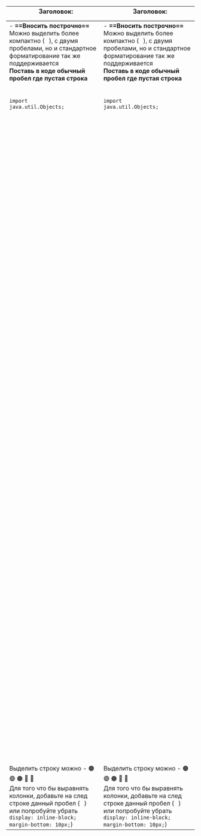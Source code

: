 
| <span style="font-size: 1.04em; font-weight: bold; margin: 0; line-height: 1.2; display: inline-block; margin-bottom: 10px; "> &nbsp;&nbsp; Заголовок: </span>                                                                                                                                                                                                                                                                                                                                                                                                                                                                                                                                                                                                                                                                                                                                                                                                                                                                                                                                                                                                                                                                                                                                                                                                                                                                                                                                                                                                                                                                                                                                                                                                                                                                                                                                                                                                                                                                                                                                                                                                                                                                                                                                                                                                                                                                                                                                                                                                                                                                                                                                                                                                                                                                                                                                                                                                        | <span style="font-size: 1.04em; font-weight: bold; margin: 0; line-height: 1.2; display: inline-block; margin-bottom: 10px;"> &nbsp;&nbsp; Заголовок: </span>                                                                                                                                                                                                                                                                                                                                                                                                                                                                                                                                                                                                                                                                                                                                                                                                                                                                                                                                                                                                                                                                                                                                                                                                                                                                                                                                                                                                                                                                                                                                                                                                                                                                                                                                                                                                                                                                                                                                                                                                                                                                                                                                                                                                                                                                                                                                                                                                                                                                                                                                                                                                                                                                                                                                                                                                         |
| --------------------------------------------------------------------------------------------------------------------------------------------------------------------------------------------------------------------------------------------------------------------------------------------------------------------------------------------------------------------------------------------------------------------------------------------------------------------------------------------------------------------------------------------------------------------------------------------------------------------------------------------------------------------------------------------------------------------------------------------------------------------------------------------------------------------------------------------------------------------------------------------------------------------------------------------------------------------------------------------------------------------------------------------------------------------------------------------------------------------------------------------------------------------------------------------------------------------------------------------------------------------------------------------------------------------------------------------------------------------------------------------------------------------------------------------------------------------------------------------------------------------------------------------------------------------------------------------------------------------------------------------------------------------------------------------------------------------------------------------------------------------------------------------------------------------------------------------------------------------------------------------------------------------------------------------------------------------------------------------------------------------------------------------------------------------------------------------------------------------------------------------------------------------------------------------------------------------------------------------------------------------------------------------------------------------------------------------------------------------------------------------------------------------------------------------------------------------------------------------------------------------------------------------------------------------------------------------------------------------------------------------------------------------------------------------------------------------------------------------------------------------------------------------------------------------------------------------------------------------------------------------------------------------------------------------------------------------- | --------------------------------------------------------------------------------------------------------------------------------------------------------------------------------------------------------------------------------------------------------------------------------------------------------------------------------------------------------------------------------------------------------------------------------------------------------------------------------------------------------------------------------------------------------------------------------------------------------------------------------------------------------------------------------------------------------------------------------------------------------------------------------------------------------------------------------------------------------------------------------------------------------------------------------------------------------------------------------------------------------------------------------------------------------------------------------------------------------------------------------------------------------------------------------------------------------------------------------------------------------------------------------------------------------------------------------------------------------------------------------------------------------------------------------------------------------------------------------------------------------------------------------------------------------------------------------------------------------------------------------------------------------------------------------------------------------------------------------------------------------------------------------------------------------------------------------------------------------------------------------------------------------------------------------------------------------------------------------------------------------------------------------------------------------------------------------------------------------------------------------------------------------------------------------------------------------------------------------------------------------------------------------------------------------------------------------------------------------------------------------------------------------------------------------------------------------------------------------------------------------------------------------------------------------------------------------------------------------------------------------------------------------------------------------------------------------------------------------------------------------------------------------------------------------------------------------------------------------------------------------------------------------------------------------------------------------------------- |
| - **==Вносить построчно==**<br>Можно выделить более компактно (⠀), с двумя пробелами, но и стандартное форматирование так же поддерживается<br>**Поставь в коде обычный пробел где пустая строка**                                                                                                                                                                                                                                                                                                                                                                                                                                                                                                                                                                                                                                                                                                                                                                                                                                                                                                                                                                                                                                                                                                                                                                                                                                                                                                                                                                                                                                                                                                                                                                                                                                                                                                                                                                                                                                                                                                                                                                                                                                                                                                                                                                                                                                                                                                                                                                                                                                                                                                                                                                                                                                                                                                                                                                    | - **==Вносить построчно==**<br>Можно выделить более компактно (⠀), с двумя пробелами, но и стандартное форматирование так же поддерживается<br>**Поставь в коде обычный пробел где пустая строка**                                                                                                                                                                                                                                                                                                                                                                                                                                                                                                                                                                                                                                                                                                                                                                                                                                                                                                                                                                                                                                                                                                                                                                                                                                                                                                                                                                                                                                                                                                                                                                                                                                                                                                                                                                                                                                                                                                                                                                                                                                                                                                                                                                                                                                                                                                                                                                                                                                                                                                                                                                                                                                                                                                                                                                    |
| <div class="code_md_tab"><br><code class="language-java language-java_td specific-override"><br>import java.util.Objects;<br></code><br><code class="language-java language-java_td specific-override"><br><br></code><br><code class="language-java language-java_td specific-override"><br><br></code><br><code class="language-java language-java_td specific-override"><br><br></code><br><code class="language-java language-java_td specific-override"><br><br></code><br><code class="language-java language-java_td specific-override"><br><br></code><br><code class="language-java language-java_td specific-override"><br><br></code><br><code class="language-java language-java_td specific-override"><br><br></code><br><code class="language-java language-java_td specific-override"><br><br></code><br><code class="language-java language-java_td specific-override"><br><br></code><br><code class="language-java language-java_td specific-override"><br><br></code><br><code class="language-java language-java_td specific-override"><br><br></code><br><code class="language-java language-java_td specific-override"><br><br></code><br><code class="language-java language-java_td specific-override"><br><br></code><br><code class="language-java language-java_td specific-override"><br><br></code><br><code class="language-java language-java_td specific-override"><br><br></code><br><code class="language-java language-java_td specific-override"><br><br></code><br><code class="language-java language-java_td specific-override"><br><br></code><br><code class="language-java language-java_td specific-override"><br><br></code><br><code class="language-java language-java_td specific-override"><br><br></code><br><code class="language-java language-java_td specific-override"><br><br></code><br><code class="language-java language-java_td specific-override"><br><br></code><br><code class="language-java language-java_td specific-override"><br><br></code><br><code class="language-java language-java_td specific-override"><br><br></code><br><code class="language-java language-java_td specific-override"><br><br></code><br><code class="language-java language-java_td specific-override"><br><br></code><br><code class="language-java language-java_td specific-override"><br><br></code><br><code class="language-java language-java_td specific-override"><br><br></code><br><code class="language-java language-java_td specific-override"><br><br></code><br><code class="language-java language-java_td specific-override"><br><br></code><br><code class="language-java language-java_td specific-override"><br><br></code><br><code class="language-java language-java_td specific-override"><br><br></code><br><code class="language-java language-java_td specific-override"><br><br></code><br><code class="language-java language-java_td specific-override"><br><br></code>⠀⠀⠀⠀⠀<br></div> | <div class="code_md_tab"><br><code class="language-java language-java_td specific-override"><br>import java.util.Objects;<br></code><br><code class="language-java language-java_td specific-override"><br><br></code><br><code class="language-java language-java_td specific-override"><br><br></code><br><code class="language-java language-java_td specific-override"><br><br></code><br><code class="language-java language-java_td specific-override"><br><br></code><br><code class="language-java language-java_td specific-override"><br><br></code><br><code class="language-java language-java_td specific-override"><br><br></code><br><code class="language-java language-java_td specific-override"><br><br></code><br><code class="language-java language-java_td specific-override"><br><br></code><br><code class="language-java language-java_td specific-override"><br><br></code><br><code class="language-java language-java_td specific-override"><br><br></code><br><code class="language-java language-java_td specific-override"><br><br></code><br><code class="language-java language-java_td specific-override"><br><br></code><br><code class="language-java language-java_td specific-override"><br><br></code><br><code class="language-java language-java_td specific-override"><br><br></code><br><code class="language-java language-java_td specific-override"><br><br></code><br><code class="language-java language-java_td specific-override"><br><br></code><br><code class="language-java language-java_td specific-override"><br><br></code><br><code class="language-java language-java_td specific-override"><br><br></code><br><code class="language-java language-java_td specific-override"><br><br></code><br><code class="language-java language-java_td specific-override"><br><br></code><br><code class="language-java language-java_td specific-override"><br><br></code><br><code class="language-java language-java_td specific-override"><br><br></code><br><code class="language-java language-java_td specific-override"><br><br></code><br><code class="language-java language-java_td specific-override"><br><br></code><br><code class="language-java language-java_td specific-override"><br><br></code><br><code class="language-java language-java_td specific-override"><br><br></code><br><code class="language-java language-java_td specific-override"><br><br></code><br><code class="language-java language-java_td specific-override"><br><br></code><br><code class="language-java language-java_td specific-override"><br><br></code><br><code class="language-java language-java_td specific-override"><br><br></code><br><code class="language-java language-java_td specific-override"><br><br></code><br><code class="language-java language-java_td specific-override"><br><br></code><br><code class="language-java language-java_td specific-override"><br><br></code>⠀⠀⠀⠀⠀<br></div> |
| Выделить строку можно - 🟤 🟣 🟠 🔵 🔴   <br>Для того что бы выравнять колонки, добавьте на след строке данный пробел (⠀)<br>или попробуйте убрать `display: inline-block; margin-bottom: 10px;`)                                                                                                                                                                                                                                                                                                                                                                                                                                                                                                                                                                                                                                                                                                                                                                                                                                                                                                                                                                                                                                                                                                                                                                                                                                                                                                                                                                                                                                                                                                                                                                                                                                                                                                                                                                                                                                                                                                                                                                                                                                                                                                                                                                                                                                                                                                                                                                                                                                                                                                                                                                                                                                                                                                                                                                     | Выделить строку можно - 🟤 🟣 🟠 🔵 🔴   <br>Для того что бы выравнять колонки, добавьте на след строке данный пробел (⠀)<br>или попробуйте убрать `display: inline-block; margin-bottom: 10px;`)                                                                                                                                                                                                                                                                                                                                                                                                                                                                                                                                                                                                                                                                                                                                                                                                                                                                                                                                                                                                                                                                                                                                                                                                                                                                                                                                                                                                                                                                                                                                                                                                                                                                                                                                                                                                                                                                                                                                                                                                                                                                                                                                                                                                                                                                                                                                                                                                                                                                                                                                                                                                                                                                                                                                                                     |

